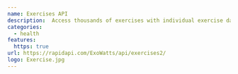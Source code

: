 ```yaml
---
name: Exercises API 
description:  Access thousands of exercises with individual exercise data and animated demonstrations 
categories:
  - health
features:
  https: true
url: https://rapidapi.com/ExoWatts/api/exercises2/
logo: Exercise.jpg
---
```

